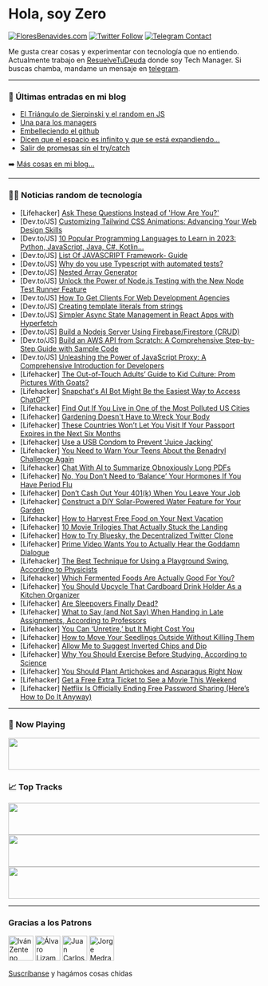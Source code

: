 # Hola, soy Zero

[![FloresBenavides.com](https://img.shields.io/website?down_message=oops&label=MiBlog&style=for-the-badge&up_message=online&url=https%3A%2F%2Ffloresbenavides.com)](https://floresbenavides.com) [![Twitter Follow](https://img.shields.io/twitter/follow/ZeroDragon?color=%231DA1F2&label=Follow&logo=twitter&logoColor=ffffff&style=for-the-badge)](https://twitter.com/zerodragon) [![Telegram Contact](https://img.shields.io/badge/escr%C3%ADbeme-ZeroDragon-%2326A5E4?style=for-the-badge&logo=telegram)](https://t.me/zerodragon)

Me gusta crear cosas y experimentar con tecnología que no entiendo.
Actualmente trabajo en [ResuelveTuDeuda](http://github.com/resuelve) donde soy Tech Manager.
Si buscas chamba, mandame un mensaje en [telegram](https://t.me/zerodragon).

---

### 📕 Últimas entradas en mi blog
<!-- BLOG-POST-LIST:START -->
- [El Triángulo de Sierpinski y el random en JS](https://floresbenavides.com/el-triangulo-de-sierpinski-y-el-random-en-js/)
- [Una para los managers](https://floresbenavides.com/una-para-los-managers/)
- [Embelleciendo el github](https://floresbenavides.com/embelleciendo-el-github/)
- [Dicen que el espacio es infinito y que se está expandiendo…](https://floresbenavides.com/dicen-que-el-espacio-es-infinito-y-que-se-esta-expandiendo/)
- [Salir de promesas sin el try/catch](https://floresbenavides.com/salir-de-promesas-sin-el-try-catch/)
<!-- BLOG-POST-LIST:END -->

➡️ [Más cosas en mi blog...](https://floresbenavides.com)

---

### 👨‍💻 Noticias random de tecnología
<!-- TECH-POSTS:START -->
- [Lifehacker] [Ask These Questions Instead of &#39;How Are You?&#39;](https://lifehacker.com/ask-these-questions-instead-of-how-are-you-1850357221)
- [Dev.to/JS] [Customizing Tailwind CSS Animations: Advancing Your Web Design Skills](https://dev.to/nitinfab/customizing-tailwind-css-animations-advancing-your-web-design-skills-2gb3)
- [Dev.to/JS] [10 Popular Programming Languages to Learn in 2023: Python, JavaScript, Java, C#, Kotlin...](https://dev.to/abhixsh/10-popular-programming-languages-to-learn-in-2023-python-javascript-java-c-kotlin-1ool)
- [Dev.to/JS] [List Of JAVASCRIPT Framework- Guide](https://dev.to/makemychance/list-of-javascript-framework-guide-490j)
- [Dev.to/JS] [Why do you use Typescript with automated tests?](https://dev.to/codingnninja/why-do-you-use-typescript-with-automated-tests-3l91)
- [Dev.to/JS] [Nested Array Generator](https://dev.to/salahelhossiny/nested-array-generator-40dc)
- [Dev.to/JS] [Unlock the Power of Node.js Testing with the New Node Test Runner Feature](https://dev.to/hi_iam_chris/unlock-the-power-of-nodejs-testing-with-the-new-node-test-runner-feature-1o96)
- [Dev.to/JS] [How To Get Clients For Web Development Agencies](https://dev.to/chetanam/how-to-get-clients-for-web-development-agencies-11o5)
- [Dev.to/JS] [Creating template literals from strings](https://dev.to/efpage/creating-template-literals-from-strings-3bob)
- [Dev.to/JS] [Simpler Async State Management in React Apps with Hyperfetch](https://dev.to/reuben09/simpler-async-state-management-in-react-apps-with-hyperfetch-2p2k)
- [Dev.to/JS] [Build a Nodejs Server Using Firebase/Firestore &lpar;CRUD&rpar;](https://dev.to/ibukunfolay/build-a-nodejs-server-using-firebasefirestore-crud-2725)
- [Dev.to/JS] [Build an AWS API from Scratch: A Comprehensive Step-by-Step Guide with Sample Code](https://dev.to/tingchun0113/build-an-aws-api-from-scratch-a-comprehensive-step-by-step-guide-with-sample-code-2hlb)
- [Dev.to/JS] [Unleashing the Power of JavaScript Proxy: A Comprehensive Introduction for Developers](https://dev.to/wizdomtek/unleashing-the-power-of-javascript-proxy-a-comprehensive-introduction-for-developers-3f4j)
- [Lifehacker] [The Out-of-Touch Adults’ Guide to Kid Culture: Prom Pictures With Goats?](https://lifehacker.com/the-out-of-touch-adults-guide-to-kid-culture-prom-pic-1850362453)
- [Lifehacker] [Snapchat&#39;s AI Bot Might Be the Easiest Way to Access ChatGPT](https://lifehacker.com/snapchats-ai-bot-might-be-the-easiest-way-to-access-cha-1850362083)
- [Lifehacker] [Find Out If You Live in One of the Most Polluted US Cities](https://lifehacker.com/find-out-if-you-live-in-one-of-the-most-polluted-us-cit-1850357768)
- [Lifehacker] [Gardening Doesn&#39;t Have to Wreck Your Body](https://lifehacker.com/gardening-doesnt-have-to-wreck-your-body-1850351472)
- [Lifehacker] [These Countries Won’t Let You Visit If Your Passport Expires in the Next Six Months](https://lifehacker.com/these-countries-won-t-let-you-visit-if-your-passport-ex-1850354540)
- [Lifehacker] [Use a USB Condom to Prevent &#39;Juice Jacking&#39;](https://lifehacker.com/use-a-usb-condom-to-prevent-juice-jacking-1850356163)
- [Lifehacker] [You Need to Warn Your Teens About the Benadryl Challenge Again](https://lifehacker.com/warn-your-teens-about-the-benadryl-challenge-1844927737)
- [Lifehacker] [Chat With AI to Summarize Obnoxiously Long PDFs](https://lifehacker.com/chat-with-ai-to-summarize-obnoxiously-long-pdfs-1850356065)
- [Lifehacker] [No, You Don’t Need to ‘Balance’ Your Hormones If You Have Period Flu](https://lifehacker.com/no-you-don-t-need-to-balance-your-hormones-if-you-ha-1850354729)
- [Lifehacker] [Don’t Cash Out Your 401&lpar;k&rpar; When You Leave Your Job](https://lifehacker.com/don-t-cash-out-your-401-k-when-you-leave-your-job-1850354812)
- [Lifehacker] [Construct a DIY Solar-Powered Water Feature for Your Garden](https://lifehacker.com/construct-a-diy-solar-powered-water-feature-for-your-ga-1850346103)
- [Lifehacker] [How to Harvest Free Food on Your Next Vacation](https://lifehacker.com/how-to-harvest-free-food-on-your-next-vacation-1850321207)
- [Lifehacker] [10 Movie Trilogies That Actually Stuck the Landing](https://lifehacker.com/10-movie-trilogies-that-actually-stuck-the-landing-1850345569)
- [Lifehacker] [How to Try Bluesky, the Decentralized Twitter Clone](https://lifehacker.com/how-to-try-bluesky-the-decentralized-twitter-clone-1850358929)
- [Lifehacker] [Prime Video Wants You to Actually Hear the Goddamn Dialogue](https://lifehacker.com/prime-video-wants-you-to-actually-hear-the-goddamn-dial-1850355601)
- [Lifehacker] [The Best Technique for Using a Playground Swing, According to Physicists](https://lifehacker.com/the-best-technique-for-using-a-playground-swing-accord-1850355533)
- [Lifehacker] [Which Fermented Foods Are Actually Good For You?](https://lifehacker.com/which-fermented-foods-are-actually-good-for-you-1850350371)
- [Lifehacker] [You Should Upcycle That Cardboard Drink Holder As a Kitchen Organizer](https://lifehacker.com/you-should-upcycle-that-cardboard-drink-holder-as-a-kit-1850352532)
- [Lifehacker] [Are Sleepovers Finally Dead?](https://lifehacker.com/are-sleepovers-finally-over-1850352705)
- [Lifehacker] [What to Say &lpar;and Not Say&rpar; When Handing in Late Assignments, According to Professors](https://lifehacker.com/what-to-say-and-not-say-when-handing-in-late-assignme-1850343910)
- [Lifehacker] [You Can ‘Unretire,’ but It Might Cost You](https://lifehacker.com/you-can-unretire-but-it-might-cost-you-1850353487)
- [Lifehacker] [How to Move Your Seedlings Outside Without Killing Them](https://lifehacker.com/how-to-move-your-seedlings-outside-without-killing-them-1850346123)
- [Lifehacker] [Allow Me to Suggest Inverted Chips and Dip](https://lifehacker.com/allow-me-to-suggest-inverted-chips-and-dip-1850350444)
- [Lifehacker] [Why You Should Exercise Before Studying, According to Science](https://lifehacker.com/why-you-should-exercise-before-studying-according-to-s-1850347857)
- [Lifehacker] [You Should Plant Artichokes and Asparagus Right Now](https://lifehacker.com/you-should-plant-artichokes-and-asparagus-right-now-1850346525)
- [Lifehacker] [Get a Free Extra Ticket to See a Movie This Weekend](https://lifehacker.com/get-a-free-extra-ticket-to-see-a-movie-this-weekend-1850354146)
- [Lifehacker] [Netflix Is Officially Ending Free Password Sharing &lpar;Here’s How to Do It Anyway&rpar;](https://lifehacker.com/netflixs-new-password-sharing-rules-and-how-to-get-aro-1850058887)<!-- TECH-POSTS:END -->

---

### 🎵 Now Playing
<a href="https://spotify-now-playing-dun.vercel.app/now-playing?open"><img src="https://spotify-now-playing-dun.vercel.app/now-playing" width="540" height="64"></a>

### 📈 Top Tracks
<a href="https://spotify-now-playing-dun.vercel.app/top-tracks?i=1&open"><img src="https://spotify-now-playing-dun.vercel.app/top-tracks?i=1" width="540" height="64"></a>
<a href="https://spotify-now-playing-dun.vercel.app/top-tracks?i=2&open"><img src="https://spotify-now-playing-dun.vercel.app/top-tracks?i=2" width="540" height="64"></a>
<a href="https://spotify-now-playing-dun.vercel.app/top-tracks?i=3&open"><img src="https://spotify-now-playing-dun.vercel.app/top-tracks?i=3" width="540" height="64"></a>

---

### Gracias a los Patrons
[<img src="https://avatars.githubusercontent.com/u/243380?v=4" alt="Iván Zenteno" width="50px">](https://github.com/k001) [<img src="https://avatars.githubusercontent.com/u/19955639?v=4" alt="Álvaro Lizama" width="50px">](https://github.com/alvarolizama) [<img src="https://avatars.githubusercontent.com/u/2718753?v=4" alt="Juan Carlos Ruiz" width="50px">](https://github.com/JuanCrg90) [<img src="https://avatars.githubusercontent.com/u/37025?v=4" alt="Jorge Medrano" width="50px">](https://github.com/h1pp1e) 

[Suscríbanse](https://www.patreon.com/zerodragon) y hagámos cosas chidas
